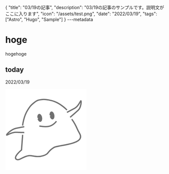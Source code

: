 {
  "title": "03/19の記事",
  "description": "03/19の記事のサンプルです。説明文がここに入ります",
  "icon": "/assets/test.png",
  "date": "2022/03/19",
  "tags": ["Astro", "Hugo", "Sample"]
}
---metadata

# hoge
hogehoge

## today
2022/03/19

![img](/assets/test.png)